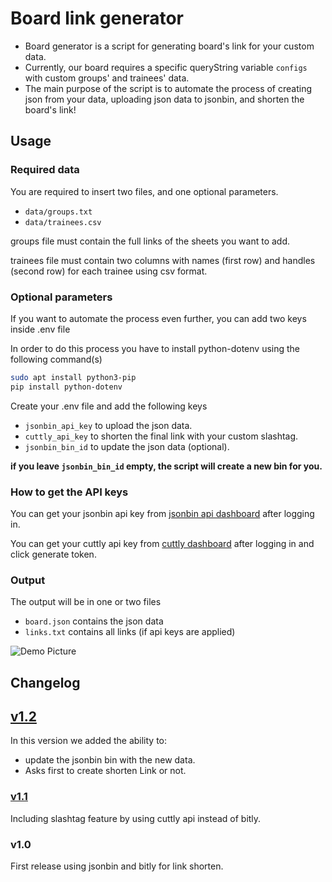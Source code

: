 # Board link generator

- Board generator is a script for generating board's link for your custom data.
- Currently, our board requires a specific queryString variable `configs` with custom groups' and trainees' data.
- The main purpose of the script is to automate the process of creating json from your data, uploading json data to jsonbin, and shorten the board's link!

## Usage

### Required data

You are required to insert two files, and one optional parameters.

- `data/groups.txt`
- `data/trainees.csv`

groups file must contain the full links of the sheets you want to add.

trainees file must contain two columns with names (first row) and handles (second row) for each trainee using csv format.

### Optional parameters

If you want to automate the process even further, you can add two keys inside .env file

In order to do this process you have to install python-dotenv using the following command(s)

```bash
sudo apt install python3-pip
pip install python-dotenv
```

Create your .env file and add the following keys

- `jsonbin_api_key` to upload the json data.
- `cuttly_api_key` to shorten the final link with your custom slashtag.
- `jsonbin_bin_id` to update the json data (optional).

**if you leave `jsonbin_bin_id` empty, the script will create a new bin for you.**

### How to get the API keys

You can get your jsonbin api key from [jsonbin api dashboard](https://jsonbin.io/api-keys) after logging in.

You can get your cuttly api key from [cuttly dashboard](https://cutt.ly/edit) after logging in and click generate token.

### Output

The output will be in one or two files

- `board.json` contains the json data
- `links.txt` contains all links (if api keys are applied)

![Demo Picture](https://i.ibb.co/x8jpHRf/Terminal.png)

## Changelog

## [v1.2](https://github.com/icpc-scu-community/board-link-generator/tree/v1.2)

In this version we added the ability to:

- update the jsonbin bin with the new data.
- Asks first to create shorten Link or not.

### [v1.1](https://github.com/icpc-scu-community/board-link-generator/tree/v1.1)

Including slashtag feature by using cuttly api instead of bitly.

### v1.0

First release using jsonbin and bitly for link shorten.
